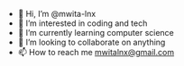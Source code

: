 - 👋 Hi, I’m @mwita-lnx
- 👀 I’m interested in coding and tech
- 🌱 I’m currently learning computer science
- 💞️ I’m looking to collaborate on anything
- 📫 How to reach me mwitalnx@gmail.com

<!---
mwita-lnx/mwita-lnx is a ✨ special ✨ repository because its `README.md` (this file) appears on your GitHub profile.
You can click the Preview link to take a look at your changes.
--->
